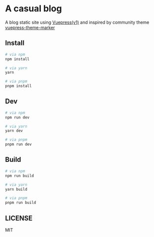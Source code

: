 # A casual blog

A blog static site using [Vuepress(v1)](https://vuepress.vuejs.org/) and inspired by community theme [vuepress-theme-marker](https://github.com/80maker/vuepress-theme-maker)

## Install

```sh
# via npm
npm install

# via yarn
yarn

# via pnpm
pnpm install
```

## Dev

```sh
# via npm
npm run dev

# via yarn
yarn dev

# via pnpm
pnpm run dev
```

## Build

```sh
# via npm
npm run build

# via yarn
yarn build

# via pnpm
pnpm run build
```

## LICENSE

MIT